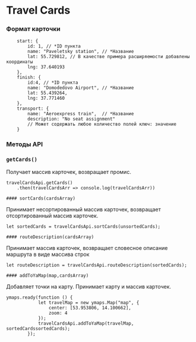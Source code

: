 # Travel Cards

### Формат карточки
```
    start: {
        id: 1, // *ID пункта
        name: "Paveletsky station", // *Название
        lat: 55.729812, // В качестве примера расширяемости добавлены координаты
        lng: 37.640193
    },
    finish: {
        id:4, // *ID пункта
        name: "Domodedovo Airport", // *Название
        lat: 55.439264,
        lng: 37.771460
    },
    transport: {
        name: "Aeroexpress train",  // *Название
        description: "No seat assignment" 
        // Может содержать любое количество полей ключ: значение
    }
```

### Методы API

### `getCards()`

Получает массив карточек, возвращает промис.
```
travelCardsApi.getCards()
    .then(travelCardsArr => console.log(travelCardsArr))
```


`#### sortCards(cardsArray)`

Принимает несортированный массив карточек, возвращает отсортированный массив карточек.

```
let sortedCards = travelCardsApi.sortCards(unsortedCards);
```

`#### routeDescription(cardsArray)`

Принимает массив карточек, возвращает словесное описание маршрута в виде массива строк

```
let routeDescription = travelCardsApi.routeDescription(sortedCards);
```

`#### addToYaMap(map,cardsArray)`

Добавляет точки на карту. Принимает карту и массив карточек.

```
ymaps.ready(function () {
            let travelMap = new ymaps.Map("map", {
                center: [53.953806, 14.100662],
                zoom: 4
            });
            travelCardsApi.addToYaMap(travelMap, sortedCardssortedCards);
        });
``` 


